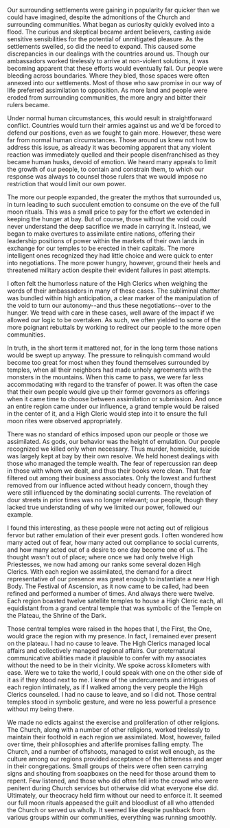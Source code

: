 Our surrounding settlements were gaining in popularity far quicker than we could have imagined, despite the admonitions of the Church and surrounding communities. What began as curiosity quickly evolved into a flood. The curious and skeptical became ardent believers, casting aside sensitive sensibilities for the potential of unmitigated pleasure. As the settlements swelled, so did the need to expand. This caused some discrepancies in our dealings with the countries around us. Though our ambassadors worked tirelessly to arrive at non-violent solutions, it was becoming apparent that these efforts would eventually fail. Our people were bleeding across boundaries. Where they bled, those spaces were often annexed into our settlements. Most of those who saw promise in our way of life preferred assimilation to opposition. As more land and people were eroded from surrounding communities, the more angry and bitter their rulers became.

Under normal human circumstances, this would result in straightforward conflict. Countries would turn their armies against us and we'd be forced to defend our positions, even as we fought to gain more. However, these were far from normal human circumstances. Those around us knew not how to address this issue, as already it was becoming apparent that any violent reaction was immediately quelled and their people disenfranchised as they became human husks, devoid of emotion. We heard many appeals to limit the growth of our people, to contain and constrain them, to which our response was always to counsel those rulers that we would impose no restriction that would limit our own power.

The more our people expanded, the greater the mythos that surrounded us, in turn leading to such succulent emotion to consume on the eve of the full moon rituals. This was a small price to pay for the effort we extended in keeping the hunger at bay. But of course, those without the void could never understand the deep sacrifice we made in carrying it. Instead, we began to make overtures to assimilate entire nations, offering their leadership positions of power within the markets of their own lands in exchange for our temples to be erected in their capitals. The more intelligent ones recognized they had little choice and were quick to enter into negotiations. The more power hungry, however, ground their heels and threatened military action despite their evident failures in past attempts.

I often felt the humorless nature of the High Clerics when weighing the words of their ambassadors in many of these cases. The subliminal chatter was bundled within high anticipation, a clear marker of the manipulation of the void to turn our autonomy--and thus these negotiations--over to the hunger. We tread with care in these cases, well aware of the impact if we allowed our logic to be overtaken. As such, we often yielded to some of the more poignant rebuttals by working to redirect our people to the more open communities.

In truth, in the short term it mattered not, for in the long term those nations would be swept up anyway. The pressure to relinquish command would become too great for most when they found themselves surrounded by temples, when all their neighbors had made unholy agreements with the monsters in the mountains. When this came to pass, we were far less accommodating with regard to the transfer of power. It was often the case that their own people would give up their former governors as offerings when it came time to choose between assimilation or submission. And once an entire region came under our influence, a grand temple would be raised in the center of it, and a High Cleric would step into it to ensure the full moon rites were observed appropriately.

There was no standard of ethics imposed upon our people or those we assimilated. As gods, our behavior was the height of emulation. Our people recognized we killed only when necessary. Thus murder, homicide, suicide was largely kept at bay by their own resolve. We held honest dealings with those who managed the temple wealth. The fear of repercussion ran deep in those with whom we dealt, and thus their books were clean. That fear filtered out among their business associates. Only the lowest and furthest removed from our influence acted without heady concern, though they were still influenced by the dominating social currents. The revelation of dour streets in prior times was no longer relevant; our people, though they lacked true understanding of why we limited our power, followed our example.

I found this interesting, as these people were not acting out of religious fervor but rather emulation of their ever present gods. I often wondered how many acted out of fear, how many acted out compliance to social currents, and how many acted out of a desire to one day become one of us. The thought wasn't out of place; where once we had only twelve High Priestesses, we now had among our ranks some several dozen High Clerics. With each region we assimilated, the demand for a direct representative of our presence was great enough to instantiate a new High Body. The Festival of Ascension, as it now came to be called, had been refined and performed a number of times. And always there were twelve. Each region boasted twelve satellite temples to house a High Cleric each, all equidistant from a grand central temple that was symbolic of the Temple on the Plateau, the Shrine of the Dark.

Those central temples were raised in the hopes that I, the First, the One, would grace the region with my presence. In fact, I remained ever present on the plateau. I had no cause to leave. The High Clerics managed local affairs and collectively managed regional affairs. Our preternatural communicative abilities made it plausible to confer with my associates without the need to be in their vicinity. We spoke across kilometers with ease. Were we to take the world, I could speak with one on the other side of it as if they stood next to me. I knew of the undercurrents and intrigues of each region intimately, as if I walked among the very people the High Clerics counseled. I had no cause to leave, and so I did not. Those central temples stood in symbolic gesture, and were no less powerful a presence without my being there.

We made no edicts against the exercise and proliferation of other religions. The Church, along with a number of other religions, worked tirelessly to maintain their foothold in each region we assimilated. Most, however, failed over time, their philosophies and afterlife promises falling empty. The Church, and a number of offshoots, managed to exist well enough, as the culture among our regions provided acceptance of the bitterness and anger in their congregations. Small groups of theirs were often seen carrying signs and shouting from soapboxes on the need for those around them to repent. Few listened, and those who did often fell into the crowd who were penitent during Church services but otherwise did what everyone else did. Ultimately, our theocracy held firm without our need to enforce it. It seemed our full moon rituals appeased the guilt and bloodlust of all who attended the Church or served us wholly. It seemed like despite pushback from various groups within our communities, everything was running smoothly.

